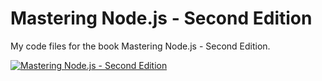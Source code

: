 # Mastering Node.js - Second Edition

My code files for the book Mastering Node.js - Second Edition.

[![Mastering Node.js - Second Edition](https://static.packt-cdn.com/products/9781785888960/cover/smaller)](https://www.packtpub.com/product/mastering-nodejs-second-edition/9781785888960)
